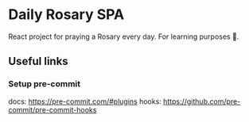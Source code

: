 # Daily Rosary SPA

React project for praying a Rosary every day. For learning purposes 🙂.

## Useful links

### Setup pre-commit
docs: https://pre-commit.com/#plugins
hooks: https://github.com/pre-commit/pre-commit-hooks
